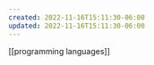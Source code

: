 ```yaml
---
created: 2022-11-16T15:11:30-06:00
updated: 2022-11-16T15:11:30-06:00
---
```

[[programming languages]]